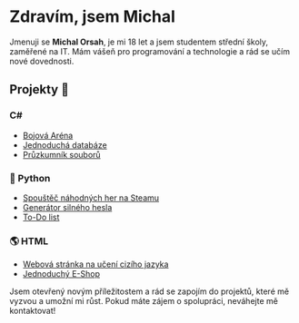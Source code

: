 # Zdravím, jsem Michal

Jmenuji se **Michal Orsah**, je mi 18 let a jsem studentem střední školy, zaměřené na IT. 
Mám vášeň pro programování a technologie a rád se učím nové dovednosti. 

## Projekty 🌟

### C# 
- [Bojová Aréna](https://github.com/OrMichal/Arena)
- [Jednoduchá databáze](https://github.com/OrMichal/PrimitiveDatabase)
- [Průzkumník souborů](https://github.com/OrMichal/File_Explorer)

### 🐍 Python 
- [Spouštěč náhodných her na Steamu](https://github.com/OrMichal/randomGameLauncher)
- [Generátor silného hesla](https://github.com/OrMichal/randomPasswordGenerator)
- [To-Do list](https://github.com/OrMichal/to-do-list)

### 🌎 HTML 
- [Webová stránka na učení cizího jazyka](https://github.com/OrMichal/LingoFish)
- [Jednoduchý E-Shop](https://github.com/OrMichal/SerpentsE-shop)

Jsem otevřený novým příležitostem a rád se zapojím do projektů, které mě vyzvou a umožní mi růst. Pokud máte zájem o spolupráci, neváhejte mě kontaktovat!

